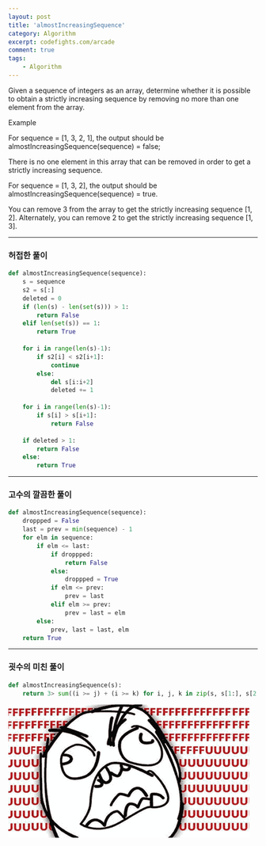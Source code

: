 ```yaml
---
layout: post
title: 'almostIncreasingSequence'
category: Algorithm
excerpt: codefights.com/arcade
comment: true
tags:
    - Algorithm
---
```


Given a sequence of integers as an array, determine whether it is possible to obtain a strictly increasing sequence by removing no more than one element from the array.  

Example  

For sequence = [1, 3, 2, 1], the output should be
almostIncreasingSequence(sequence) = false;  

There is no one element in this array that can be removed in order to get a strictly increasing sequence.  

For sequence = [1, 3, 2], the output should be
almostIncreasingSequence(sequence) = true.  

You can remove 3 from the array to get the strictly increasing sequence [1, 2]. Alternately, you can remove 2 to get the strictly increasing sequence [1, 3].  

- - -

### 허접한 풀이

```py
def almostIncreasingSequence(sequence):
    s = sequence
    s2 = s[:]
    deleted = 0
    if (len(s) - len(set(s))) > 1:
        return False
    elif len(set(s)) == 1:
        return True
    
    for i in range(len(s)-1):
        if s2[i] < s2[i+1]:
            continue
        else:
            del s[i:i+2]
            deleted += 1
            
    for i in range(len(s)-1):
        if s[i] > s[i+1]:
            return False
        
    if deleted > 1:
        return False
    else:
        return True
```

- - -

### 고수의 깔끔한 풀이

```py
def almostIncreasingSequence(sequence):
    droppped = False
    last = prev = min(sequence) - 1
    for elm in sequence:
        if elm <= last:
            if droppped:
                return False
            else:
                droppped = True
            if elm <= prev:
                prev = last
            elif elm >= prev:
                prev = last = elm
        else:
            prev, last = last, elm
    return True
```

- - - 

### 굇수의 미친 풀이

```py
def almostIncreasingSequence(s):
    return 3> sum((i >= j) + (i >= k) for i, j, k in zip(s, s[1:], s[2:] + [10**6]))
```

<img src="/img/algorithm/fuuu.png">